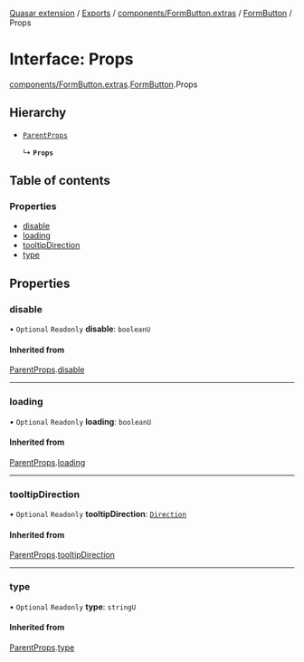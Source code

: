 [Quasar extension](../index.md) / [Exports](../modules.md) / [components/FormButton.extras](../modules/components_FormButton_extras.md) / [FormButton](../modules/components_FormButton_extras.FormButton.md) / Props

# Interface: Props

[components/FormButton.extras](../modules/components_FormButton_extras.md).[FormButton](../modules/components_FormButton_extras.FormButton.md).Props

## Hierarchy

- [`ParentProps`](components_FormButton_extras.FormButton.ParentProps.md)

  ↳ **`Props`**

## Table of contents

### Properties

- [disable](components_FormButton_extras.FormButton.Props.md#disable)
- [loading](components_FormButton_extras.FormButton.Props.md#loading)
- [tooltipDirection](components_FormButton_extras.FormButton.Props.md#tooltipdirection)
- [type](components_FormButton_extras.FormButton.Props.md#type)

## Properties

### disable

• `Optional` `Readonly` **disable**: `booleanU`

#### Inherited from

[ParentProps](components_FormButton_extras.FormButton.ParentProps.md).[disable](components_FormButton_extras.FormButton.ParentProps.md#disable)

___

### loading

• `Optional` `Readonly` **loading**: `booleanU`

#### Inherited from

[ParentProps](components_FormButton_extras.FormButton.ParentProps.md).[loading](components_FormButton_extras.FormButton.ParentProps.md#loading)

___

### tooltipDirection

• `Optional` `Readonly` **tooltipDirection**: [`Direction`](../modules/components_api_direction.direction.md#direction)

#### Inherited from

[ParentProps](components_FormButton_extras.FormButton.ParentProps.md).[tooltipDirection](components_FormButton_extras.FormButton.ParentProps.md#tooltipdirection)

___

### type

• `Optional` `Readonly` **type**: `stringU`

#### Inherited from

[ParentProps](components_FormButton_extras.FormButton.ParentProps.md).[type](components_FormButton_extras.FormButton.ParentProps.md#type)
